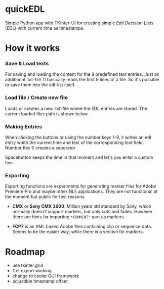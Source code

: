# quickEDL
Simple Python app with TKinter-UI for creating simple *Edit Decision Lists* (EDL) with current time as timestamps.

# How it works

 ### Save & Load texts
 For saving and loading the content for the 9 predefined text entries. Just an additional .txt-file.
 It basically reads the first 9 lines of a file. So it's possible to save them into the edl-list itself.

 ### Load file / Create new file
 Loads or creates a new .txt-file where the EDL entries are stored. The current loaded files path is shown below.

 ### Making Entries
 When clicking the buttons or using the number keys 1-9, it writes an edl entry whith the current time and text of the corresponding text field.
 Number Key 0 creates a seperator

 Spacebutton keeps the time in that moment and let's you enter a custom text.
 
 ### Exporting
 Exporting functions are experiments for generating marker files for Adobe Premiere Pro and maybe other NLE applications. They are not functional at the moment but public for test reasons.

- **CMX** or **Sony CMX 3600**: Million years old standard by Sony, which normally doesn't support markers, but only cuts and fades. However there are hints for importing `*COMMENT:` part as markers.

- **FCP7** is an XML based Adobe files containing clip or sequence data. Seems to be the easier way, while there is a section for markers.

# Roadmap
- use tkinter.grid
- Get export working
- change to cooler GUI framework
- adjustible timestamp offset
